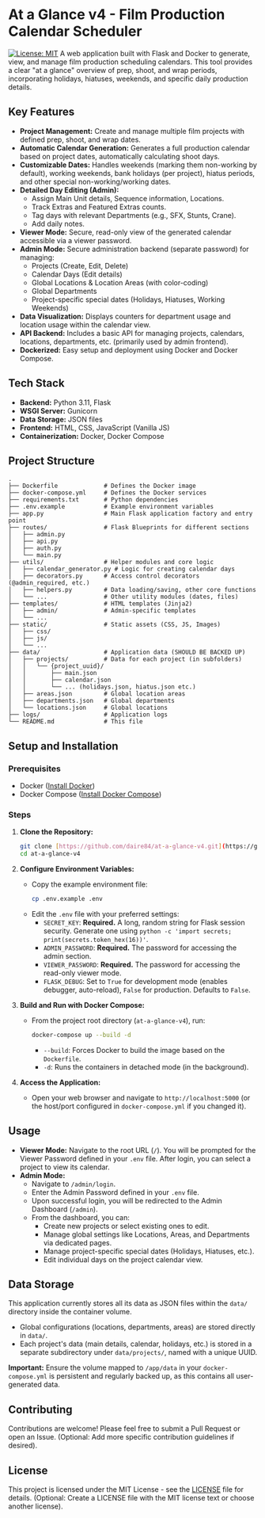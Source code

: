 # At a Glance v4 - Film Production Calendar Scheduler

[![License: MIT](https://img.shields.io/badge/License-MIT-yellow.svg)](https://opensource.org/licenses/MIT) A web application built with Flask and Docker to generate, view, and manage film production scheduling calendars. This tool provides a clear "at a glance" overview of prep, shoot, and wrap periods, incorporating holidays, hiatuses, weekends, and specific daily production details.

## Key Features

* **Project Management:** Create and manage multiple film projects with defined prep, shoot, and wrap dates.
* **Automatic Calendar Generation:** Generates a full production calendar based on project dates, automatically calculating shoot days.
* **Customizable Dates:** Handles weekends (marking them non-working by default), working weekends, bank holidays (per project), hiatus periods, and other special non-working/working dates.
* **Detailed Day Editing (Admin):**
    * Assign Main Unit details, Sequence information, Locations.
    * Track Extras and Featured Extras counts.
    * Tag days with relevant Departments (e.g., SFX, Stunts, Crane).
    * Add daily notes.
* **Viewer Mode:** Secure, read-only view of the generated calendar accessible via a viewer password.
* **Admin Mode:** Secure administration backend (separate password) for managing:
    * Projects (Create, Edit, Delete)
    * Calendar Days (Edit details)
    * Global Locations & Location Areas (with color-coding)
    * Global Departments
    * Project-specific special dates (Holidays, Hiatuses, Working Weekends)
* **Data Visualization:** Displays counters for department usage and location usage within the calendar view.
* **API Backend:** Includes a basic API for managing projects, calendars, locations, departments, etc. (primarily used by admin frontend).
* **Dockerized:** Easy setup and deployment using Docker and Docker Compose.

## Tech Stack

* **Backend:** Python 3.11, Flask
* **WSGI Server:** Gunicorn
* **Data Storage:** JSON files
* **Frontend:** HTML, CSS, JavaScript (Vanilla JS)
* **Containerization:** Docker, Docker Compose

## Project Structure

    .
    ├── Dockerfile             # Defines the Docker image
    ├── docker-compose.yml     # Defines the Docker services
    ├── requirements.txt       # Python dependencies
    ├── .env.example           # Example environment variables
    ├── app.py                 # Main Flask application factory and entry point
    ├── routes/                # Flask Blueprints for different sections
    │   ├── admin.py
    │   ├── api.py
    │   ├── auth.py
    │   └── main.py
    ├── utils/                 # Helper modules and core logic
    │   ├── calendar_generator.py # Logic for creating calendar days
    │   ├── decorators.py      # Access control decorators (@admin_required, etc.)
    │   ├── helpers.py         # Data loading/saving, other core functions
    │   └── ...                # Other utility modules (dates, files)
    ├── templates/             # HTML templates (Jinja2)
    │   ├── admin/             # Admin-specific templates
    │   └── ...
    ├── static/                # Static assets (CSS, JS, Images)
    │   ├── css/
    │   ├── js/
    │   └── ...
    ├── data/                  # Application data (SHOULD BE BACKED UP)
    │   ├── projects/          # Data for each project (in subfolders)
    │   │   └── {project_uuid}/
    │   │       ├── main.json
    │   │       ├── calendar.json
    │   │       └── ... (holidays.json, hiatus.json etc.)
    │   ├── areas.json         # Global location areas
    │   ├── departments.json   # Global departments
    │   └── locations.json     # Global locations
    ├── logs/                  # Application logs
    └── README.md              # This file

## Setup and Installation

### Prerequisites

* Docker ([Install Docker](https://docs.docker.com/engine/install/))
* Docker Compose ([Install Docker Compose](https://docs.docker.com/compose/install/))

### Steps

1.  **Clone the Repository:**
    ```bash
    git clone [https://github.com/daire84/at-a-glance-v4.git](https://github.com/daire84/at-a-glance-v4.git)
    cd at-a-glance-v4
    ```

2.  **Configure Environment Variables:**
    * Copy the example environment file:
        ```bash
        cp .env.example .env
        ```
    * Edit the `.env` file with your preferred settings:
        * `SECRET_KEY`: **Required.** A long, random string for Flask session security. Generate one using `python -c 'import secrets; print(secrets.token_hex(16))'`.
        * `ADMIN_PASSWORD`: **Required.** The password for accessing the admin section.
        * `VIEWER_PASSWORD`: **Required.** The password for accessing the read-only viewer mode.
        * `FLASK_DEBUG`: Set to `True` for development mode (enables debugger, auto-reload), `False` for production. Defaults to `False`.

3.  **Build and Run with Docker Compose:**
    * From the project root directory (`at-a-glance-v4`), run:
        ```bash
        docker-compose up --build -d
        ```
        * `--build`: Forces Docker to build the image based on the `Dockerfile`.
        * `-d`: Runs the containers in detached mode (in the background).

4.  **Access the Application:**
    * Open your web browser and navigate to `http://localhost:5000` (or the host/port configured in `docker-compose.yml` if you changed it).

## Usage

* **Viewer Mode:** Navigate to the root URL (`/`). You will be prompted for the Viewer Password defined in your `.env` file. After login, you can select a project to view its calendar.
* **Admin Mode:**
    * Navigate to `/admin/login`.
    * Enter the Admin Password defined in your `.env` file.
    * Upon successful login, you will be redirected to the Admin Dashboard (`/admin`).
    * From the dashboard, you can:
        * Create new projects or select existing ones to edit.
        * Manage global settings like Locations, Areas, and Departments via dedicated pages.
        * Manage project-specific special dates (Holidays, Hiatuses, etc.).
        * Edit individual days on the project calendar view.

## Data Storage

This application currently stores all its data as JSON files within the `data/` directory inside the container volume.

* Global configurations (locations, departments, areas) are stored directly in `data/`.
* Each project's data (main details, calendar, holidays, etc.) is stored in a separate subdirectory under `data/projects/`, named with a unique UUID.

**Important:** Ensure the volume mapped to `/app/data` in your `docker-compose.yml` is persistent and regularly backed up, as this contains all user-generated data.

## Contributing

Contributions are welcome! Please feel free to submit a Pull Request or open an Issue. (Optional: Add more specific contribution guidelines if desired).

## License

This project is licensed under the MIT License - see the [LICENSE](LICENSE) file for details. (Optional: Create a LICENSE file with the MIT license text or choose another license).
